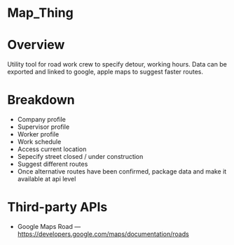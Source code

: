 # Map_Thing

# Overview
Utility tool for road work crew to specify detour, working hours. Data can be exported and linked to google, apple maps to suggest faster routes.

# Breakdown
* Company profile
* Supervisor profile
* Worker profile
* Work schedule
* Access current location
* Sepecify street closed / under construction
* Suggest different routes
* Once alternative routes have been confirmed, package data and make it available at api level

# Third-party APIs
* Google Maps Road — https://developers.google.com/maps/documentation/roads
